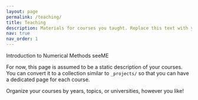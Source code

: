 ```yaml
---
layout: page
permalink: /teaching/
title: Teaching
description: Materials for courses you taught. Replace this text with your description.
nav: true
nav_order: 1
---
```


Introduction to Numerical Methods
seeME

For now, this page is assumed to be a static description of your courses. You can convert it to a collection similar to `_projects/` so that you can have a dedicated page for each course.

Organize your courses by years, topics, or universities, however you like!
